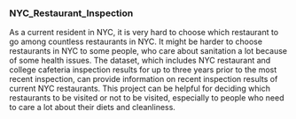 ### NYC_Restaurant_Inspection
As a current resident in NYC, it is very hard to choose which restaurant to go among countless restaurants in NYC. It might be harder to choose restaurants in NYC to some people, who care about sanitation a lot because of some health issues. The dataset, which includes NYC restaurant and college cafeteria inspection results for up to three years prior to the most recent inspection, can provide information on recent inspection results of current NYC restaurants. This project can be helpful for deciding which restaurants to be visited or not to be visited, especially to people who need to care a lot about their diets and cleanliness.
